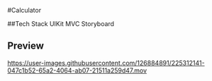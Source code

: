 #Calculator

##Tech Stack
UIKit
MVC
Storyboard

## Preview
https://user-images.githubusercontent.com/126884891/225312141-047c1b52-65a2-4064-ab07-21511a259d47.mov
